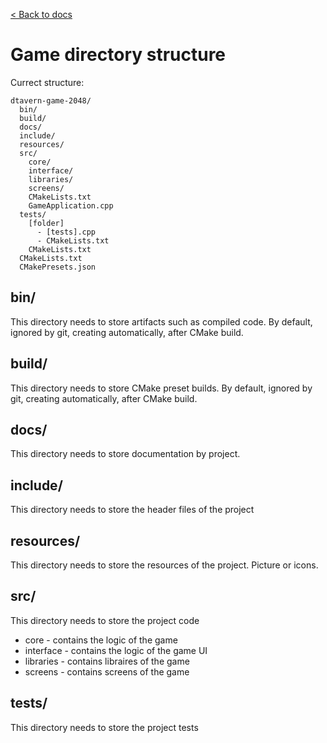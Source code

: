 [< Back to docs](../)

# **Game directory structure**

Currect structure:

```
dtavern-game-2048/
  bin/
  build/
  docs/
  include/
  resources/
  src/
    core/
    interface/
    libraries/
    screens/
    CMakeLists.txt
    GameApplication.cpp
  tests/
    [folder]
      - [tests].cpp
      - CMakeLists.txt
    CMakeLists.txt
  CMakeLists.txt
  CMakePresets.json
```

## **bin/**

This directory needs to store artifacts such as compiled code. By default, ignored by git, creating automatically, after CMake build.

## **build/**

This directory needs to store CMake preset builds. By default, ignored by git, creating automatically, after CMake build.

## **docs/**

This directory needs to store documentation by project.

## **include/**

This directory needs to store the header files of the project

## **resources/**

This directory needs to store the resources of the project. Picture or icons.

## **src/**

This directory needs to store the project code

- core - contains the logic of the game
- interface - contains the logic of the game UI
- libraries - contains libraires of the game
- screens - contains screens of the game

## **tests/**

This directory needs to store the project tests
